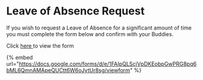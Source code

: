 # Leave of Absence Request

If you wish to request a Leave of Absence for a significant amount of time you must complete the form below and confirm with your Buddies. 

Click [here ](https://docs.google.com/forms/d/e/1FAIpQLScjVpDKEobpGwPRG8pq6bML6QmnAMApeQUCtt6W6oJytUr8sg/viewform)to view the form

{% embed url="https://docs.google.com/forms/d/e/1FAIpQLScjVpDKEobpGwPRG8pq6bML6QmnAMApeQUCtt6W6oJytUr8sg/viewform" %}



